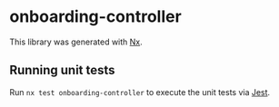 # onboarding-controller

This library was generated with [Nx](https://nx.dev).

## Running unit tests

Run `nx test onboarding-controller` to execute the unit tests via [Jest](https://jestjs.io).

